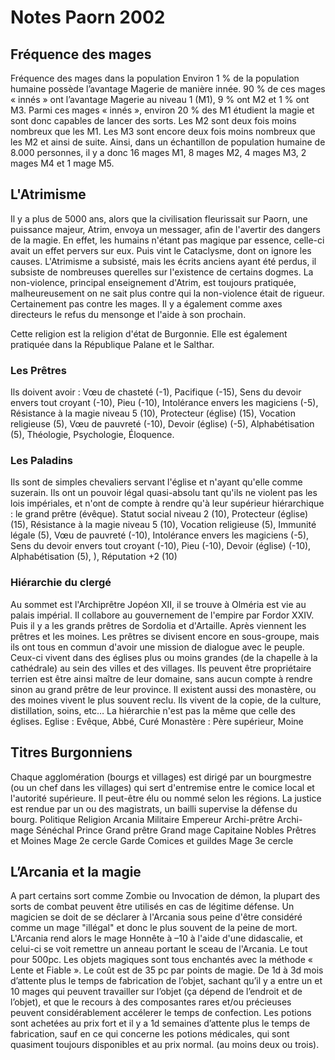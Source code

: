# Notes Paorn 2002

## Fréquence des mages
Fréquence des mages dans la population
Environ 1 % de la population humaine possède l’avantage Magerie de manière innée.
90 % de ces mages « innés » ont l’avantage Magerie au niveau 1 (M1), 9 % ont M2 et 1 % ont M3.
Parmi ces mages « innés », environ 20 % des M1 étudient la magie et sont donc capables de lancer des sorts.
Les M2 sont deux fois moins nombreux que les M1.
Les M3 sont encore deux fois moins nombreux que les M2 et ainsi de suite.
Ainsi, dans un échantillon de population humaine de 8.000 personnes, il y a donc 16 mages M1, 8 mages M2, 4 mages M3, 2 mages M4 et 1 mage M5.

## L'Atrimisme
Il y a plus de 5000 ans, alors que la civilisation fleurissait sur Paorn, une puissance majeur, Atrim, envoya un messager, afin de l'avertir des dangers de la magie.
En effet, les humains n'étant pas magique par essence, celle-ci avait un effet pervers sur eux.
Puis vint le Cataclysme, dont on ignore les causes.
L'Atrimisme a subsisté, mais les écrits anciens ayant été perdus, il subsiste de nombreuses querelles sur l'existence de certains dogmes.
La non-violence, principal enseignement d'Atrim, est toujours pratiquée, malheureusement on ne sait plus contre qui la non-violence était de rigueur. Certainement pas contre les mages.
Il y a également comme axes directeurs le refus du mensonge et l'aide à son prochain.

Cette religion est la religion d'état de Burgonnie. Elle est également pratiquée dans la République Palane et le Salthar.

### Les Prêtres
Ils doivent avoir : Vœu de chasteté (-1), Pacifique (-15), Sens du devoir envers tout croyant (-10), Pieu (-10), Intolérance envers les magiciens (-5), Résistance à la magie niveau 5 (10), Protecteur (église) (15), Vocation religieuse (5), Vœu de pauvreté (-10), Devoir (église) (-5), Alphabétisation (5),  Théologie, Psychologie, Éloquence.

### Les Paladins
Ils sont de simples chevaliers servant l'église et n'ayant qu'elle comme suzerain. Ils ont un pouvoir légal quasi-absolu tant qu'ils ne violent pas les lois impériales, et n'ont de compte à rendre qu'à leur supérieur hiérarchique : le grand prêtre (évêque). Statut social niveau 2 (10), Protecteur (église) (15), Résistance à la magie niveau 5 (10), Vocation religieuse (5), Immunité légale (5), Vœu de pauvreté (-10), Intolérance envers les magiciens (-5), Sens du devoir envers tout croyant (-10), Pieu (-10), Devoir (église) (-10), Alphabétisation (5), ), Réputation +2 (10)

### Hiérarchie du clergé
Au sommet est l'Archiprêtre Jopéon XII, il se trouve à Olméria est vie au palais impérial. Il collabore au gouvernement de l'empire par Fordor XXIV.
Puis il y a les grands prêtres de Sordolia et d'Artaille. Après viennent les prêtres et les moines. Les prêtres se divisent encore en sous-groupe, mais ils ont tous en commun d'avoir  une mission de dialogue avec le peuple. Ceux-ci vivent dans des églises plus ou moins grandes (de la chapelle à la cathédrale) au sein des villes et des villages. Ils peuvent être propriétaire terrien est être ainsi maître de leur domaine, sans aucun compte à rendre sinon au grand prêtre de leur province.
Il existent aussi des monastère, ou des moines vivent le plus souvent reclu. Ils vivent de la copie, de la culture, distillation, soins, etc…
La hiérarchie n'est pas la même que celle des églises.
Eglise : Evêque, Abbé, Curé
Monastère : Père supérieur, Moine

## Titres Burgonniens
Chaque agglomération (bourgs et villages) est dirigé par un bourgmestre (ou un chef dans les villages) qui sert d'entremise entre le comice local et l'autorité supérieure. Il peut-être élu ou nommé selon les régions.
La justice est rendue par un ou des magistrats, un bailli supervise la défense du bourg.
Politique		Religion		Arcania			Militaire
Empereur		Archi-prêtre		Archi-mage		Sénéchal
Prince			Grand prêtre		Grand mage		Capitaine
Nobles			Prêtres et Moines	Mage 2e cercle		Garde
Comices et guildes				Mage 3e cercle

## L’Arcania et la magie
A part certains sort comme Zombie ou Invocation de démon, la plupart des sorts de combat peuvent être utilisés en cas de légitime défense. Un magicien se doit de se déclarer à l'Arcania sous peine d'être considéré comme un mage "illégal" et donc le plus souvent de la peine de mort. L'Arcania rend alors le mage Honnête à –10 à l'aide d'une didascalie, et celui-ci se voit remettre un anneau portant le sceau de l'Arcania. Le tout pour 500pc.
Les objets magiques sont tous enchantés avec la méthode « Lente et Fiable ». Le coût est de 35 pc par points de magie. De 1d à 3d mois d’attente plus le temps de fabrication de l’objet, sachant qu’il y a entre un et 10 mages qui peuvent travailler sur l’objet (ça dépend de l’endroit et de l’objet), et que le recours à des composantes rares et/ou précieuses peuvent considérablement accélerer le temps de confection.
Les potions sont achetées au prix fort et il y a 1d semaines d’attente plus le temps de fabrication, sauf en ce qui concerne les potions médicales, qui sont quasiment toujours disponibles et au prix normal.  (au moins deux ou trois).
